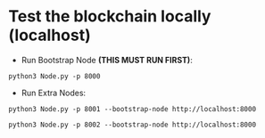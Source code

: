 # Test the blockchain locally (localhost)

- Run Bootstrap Node **(THIS MUST RUN FIRST)**:
```
python3 Node.py -p 8000
```

- Run Extra Nodes:
```
python3 Node.py -p 8001 --bootstrap-node http://localhost:8000
```

```
python3 Node.py -p 8002 --bootstrap-node http://localhost:8000
```